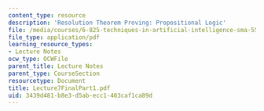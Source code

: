 ```yaml
---
content_type: resource
description: 'Resolution Theorem Proving: Propositional Logic'
file: /media/courses/6-825-techniques-in-artificial-intelligence-sma-5504-fall-2002/3439d481b8e3d5abecc1403caf1ca89d_Lecture7FinalPart1.pdf
file_type: application/pdf
learning_resource_types:
- Lecture Notes
ocw_type: OCWFile
parent_title: Lecture Notes
parent_type: CourseSection
resourcetype: Document
title: Lecture7FinalPart1.pdf
uid: 3439d481-b8e3-d5ab-ecc1-403caf1ca89d
---
```

